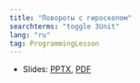 ```yaml
---
title: "Повороты с гироскопом"
searchterms: "toggle 3Unit"
lang: "ru"
tag: ProgrammingLesson
---
```

 <ul>
 <li class="ng-binding">Slides:
 <a href="ProgrammingLessons/GyroTurningRU.pptx">PPTX</a>,
 <a href="ProgrammingLessons/GyroTurningRU.pdf">PDF</a>
 </li>
 </ul>
